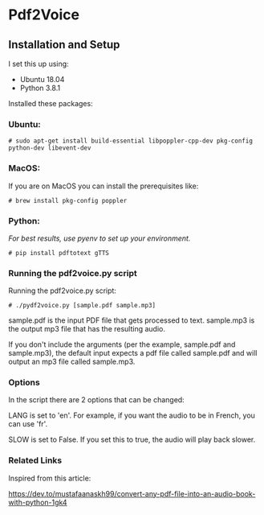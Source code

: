 # Pdf2Voice

## Installation and Setup

I set this up using:

- Ubuntu 18.04
- Python 3.8.1

Installed these packages:

### Ubuntu:

```
# sudo apt-get install build-essential libpoppler-cpp-dev pkg-config python-dev libevent-dev
```

### MacOS:

If you are on MacOS you can install the prerequisites like:

```
# brew install pkg-config poppler
```

### Python:

*For best results, use pyenv to set up your environment.*

```
# pip install pdftotext gTTS
```

### Running the pdf2voice.py script

Running the pdf2voice.py script:

```
# ./pydf2voice.py [sample.pdf sample.mp3]
```

sample.pdf is the input PDF file that gets processed to text.
sample.mp3 is the output mp3 file that has the resulting audio.

If you don't include the arguments (per the example, sample.pdf and sample.mp3), the default input expects a pdf file called sample.pdf and will output an mp3 file called sample.mp3.

### Options

In the script there are 2 options that can be changed:

LANG is set to 'en'. For example, if you want the audio to be in French, you can use 'fr'.

SLOW is set to False. If you set this to true, the audio will play back slower.

### Related Links

Inspired from this article:

https://dev.to/mustafaanaskh99/convert-any-pdf-file-into-an-audio-book-with-python-1gk4
